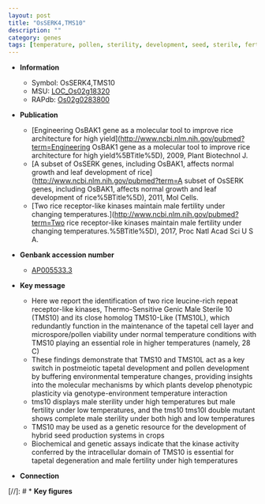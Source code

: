 ```yaml
---
layout: post
title: "OsSERK4,TMS10"
description: ""
category: genes
tags: [temperature, pollen, sterility, development, seed, sterile, fertility, tapetal, Kinase, pollen development, male sterility]
---
```


* **Information**  
    + Symbol: OsSERK4,TMS10  
    + MSU: [LOC_Os02g18320](http://rice.uga.edu/cgi-bin/ORF_infopage.cgi?orf=LOC_Os02g18320)  
    + RAPdb: [Os02g0283800](https://rapdb.dna.affrc.go.jp/locus/?name=Os02g0283800)  

* **Publication**  
    + [Engineering OsBAK1 gene as a molecular tool to improve rice architecture for high yield](http://www.ncbi.nlm.nih.gov/pubmed?term=Engineering OsBAK1 gene as a molecular tool to improve rice architecture for high yield%5BTitle%5D), 2009, Plant Biotechnol J.
    + [A subset of OsSERK genes, including OsBAK1, affects normal growth and leaf development of rice](http://www.ncbi.nlm.nih.gov/pubmed?term=A subset of OsSERK genes, including OsBAK1, affects normal growth and leaf development of rice%5BTitle%5D), 2011, Mol Cells.
    + [Two rice receptor-like kinases maintain male fertility under changing temperatures.](http://www.ncbi.nlm.nih.gov/pubmed?term=Two rice receptor-like kinases maintain male fertility under changing temperatures.%5BTitle%5D), 2017, Proc Natl Acad Sci U S A.

* **Genbank accession number**  
    + [AP005533.3](http://www.ncbi.nlm.nih.gov/nuccore/AP005533.3)

* **Key message**  
    + Here we report the identification of two rice leucine-rich repeat receptor-like kinases, Thermo-Sensitive Genic Male Sterile 10 (TMS10) and its close homolog TMS10-Like (TMS10L), which redundantly function in the maintenance of the tapetal cell layer and microspore/pollen viability under normal temperature conditions with TMS10 playing an essential role in higher temperatures (namely, 28 <a1><e3>C)
    + These findings demonstrate that TMS10 and TMS10L act as a key switch in postmeiotic tapetal development and pollen development by buffering environmental temperature changes, providing insights into the molecular mechanisms by which plants develop phenotypic plasticity via genotype-environment temperature interaction
    + tms10 displays male sterility under high temperatures but male fertility under low temperatures, and the tms10 tms10l double mutant shows complete male sterility under both high and low temperatures
    + TMS10 may be used as a genetic resource for the development of hybrid seed production systems in crops
    + Biochemical and genetic assays indicate that the kinase activity conferred by the intracellular domain of TMS10 is essential for tapetal degeneration and male fertility under high temperatures

* **Connection**  

[//]: # * **Key figures**  


